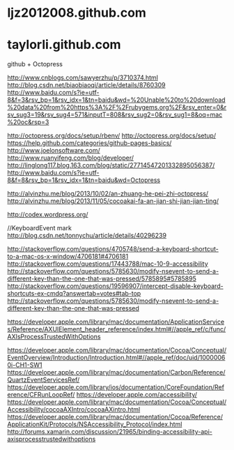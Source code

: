 ljz2012008.github.com
=====================
taylorli.github.com
===================

github + Octopress

http://www.cnblogs.com/sawyerzhu/p/3710374.html
http://blog.csdn.net/biaobiaoqi/article/details/8760309
http://www.baidu.com/s?ie=utf-8&f=3&rsv_bp=1&rsv_idx=1&tn=baidu&wd=%20Unable%20to%20download%20data%20from%20https%3A%2F%2Frubygems.org%2F&rsv_enter=0&rsv_sug3=19&rsv_sug4=571&inputT=808&rsv_sug2=0&rsv_sug1=8&oq=mac%20oc&rsp=3

http://octopress.org/docs/setup/rbenv/
http://octopress.org/docs/setup/
https://help.github.com/categories/github-pages-basics/
http://www.joelonsoftware.com/
http://www.ruanyifeng.com/blog/developer/
http://linglong117.blog.163.com/blog/static/27714547201332895056387/
http://www.baidu.com/s?ie=utf-8&f=8&rsv_bp=1&rsv_idx=1&tn=baidu&wd=Octopress


http://alvinzhu.me/blog/2013/10/02/an-zhuang-he-pei-zhi-octopress/
http://alvinzhu.me/blog/2013/11/05/cocoakai-fa-an-jian-shi-jian-jian-ting/




http://codex.wordpress.org/

//KeyboardEvent mark
http://blog.csdn.net/tonnychu/article/details/40296239

http://stackoverflow.com/questions/4705748/send-a-keyboard-shortcut-to-a-mac-os-x-window/4706181#4706181
http://stackoverflow.com/questions/17443788/mac-10-9-accessibility
http://stackoverflow.com/questions/5785630/modify-nsevent-to-send-a-different-key-than-the-one-that-was-pressed/5785895#5785895
http://stackoverflow.com/questions/19596907/intercept-disable-keyboard-shortcuts-ex-cmdq?answertab=votes#tab-top
http://stackoverflow.com/questions/5785630/modify-nsevent-to-send-a-different-key-than-the-one-that-was-pressed

https://developer.apple.com/library/mac/documentation/ApplicationServices/Reference/AXUIElement_header_reference/index.html#//apple_ref/c/func/AXIsProcessTrustedWithOptions

https://developer.apple.com/library/mac/documentation/Cocoa/Conceptual/EventOverview/Introduction/Introduction.html#//apple_ref/doc/uid/10000060i-CH1-SW1
https://developer.apple.com/library/mac/documentation/Carbon/Reference/QuartzEventServicesRef/
https://developer.apple.com/library/ios/documentation/CoreFoundation/Reference/CFRunLoopRef/
https://developer.apple.com/accessibility/
https://developer.apple.com/library/mac/documentation/Cocoa/Conceptual/Accessibility/cocoaAXIntro/cocoaAXintro.html
https://developer.apple.com/library/mac/documentation/Cocoa/Reference/ApplicationKit/Protocols/NSAccessibility_Protocol/index.html
http://forums.xamarin.com/discussion/21965/binding-accessibility-api-axisprocesstrustedwithoptions
